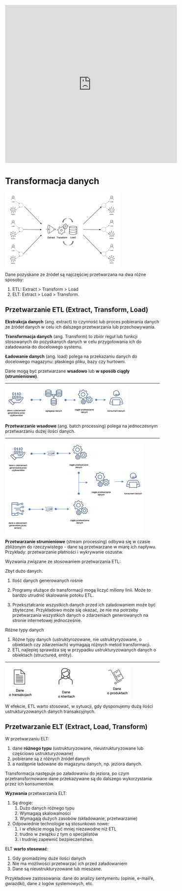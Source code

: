 <iframe width="560" height="515" src="https://www.youtube.com/embed/ZIVfafy4dyA" title="YouTube video player" frameborder="0" allow="accelerometer; autoplay; clipboard-write; encrypted-media; gyroscope; picture-in-picture" allowfullscreen></iframe>

# Transformacja danych

<img src="media/image-20220329160107504.png" alt="image-20220329160107504" style="zoom:50%;" />



Dane pozyskane ze źródeł są najczęściej przetwarzana na dwa różne sposoby:

1. ETL: Extract > Transform > Load
2. ELT: Extract > Load > Transform.



## Przetwarzanie ETL (Extract, Transform, Load)

**Ekstrakcja danych** (ang. extract) to czynność lub proces pobierania danych ze źródeł danych w celu ich dalszego przetwarzania lub przechowywania.

**Transformacja danych**  (ang. Transform) to zbiór reguł lub funkcji stosowanych do pozyskanych danych w celu przygotowania ich do załadowania do docelowego systemu.

**Ładowanie danych**  (ang. load) polega na przekazaniu danych do docelowego magazynu: płaskiego pliku, bazy czy hurtowni.

Dane mogą być przetwarzane **wsadowo** lub **w sposób ciągły (strumieniowe)**.

---

<img src="media/image-20220329160624992.png" alt="image-20220329160624992" style="zoom:50%;" />

**Przetwarzanie wsadowe** (ang. batch processing) polega na jednoczesnym przetwarzaniu dużej ilości danych.

---

<img src="media/image-20220329160813483.png" alt="image-20220329160813483" style="zoom:50%;" />

**Przetwarzanie strumieniowe** (stream processing) odbywa się w czasie zbliżonym do rzeczywistego - dane są przetwarzane w miarę ich napływu. Przykłady: przetwarzanie płatności i wykrywanie oszustw.



Wyzwania związane ze stosowaniem przetwarzania ETL:

Zbyt dużo danych. 

1. Ilość danych generowanych rośnie
2. Programy służące do transformacji mogą liczyć miliony linii. Może to bardzo utrudnić skalowanie potoku ETL.

3. Przekształcanie wszystkich danych przed ich załadowaniem może być zbyteczne. Przykładowo może się okazać, że nie ma potrzeby przetwarzania wszystkich danych o zdarzeniach generowanych na stronie internetowej jednocześnie. 

Różne typy danych

1. Różne typy danych (ustruktyrozowane, nie ustruktyryzowane, o obiektach czy zdarzeniach) wymagają różnych metod transformacji.
2. ETL najlepiej sprawdza się w przypadku ustrukturyzowanych danych o obiektach (structured, entity).

---



<img src="media/image-20220329161134661.png" alt="image-20220329161134661" style="zoom:50%;" />

W efekcie, ETL warto stosować, w sytuacji, gdy dysponujemy dużą ilości ustrukturyzowanych danych transakcyjnych.

## Przetwarzanie ELT (Extract, Load, Transform)

W przetwarzaniu ELT:

1. dane **różnego typu** (ustrukturyzowane, nieustrukturyzowane lub częściowo ustrukturyzowane)
2. pobierane są z różnych źródeł danych
3. a następnie ładowane do magazynu danych, np. jeziora danych.

Transformacja następuje po załadowaniu do jeziora, po czym przetransformowane dane przekazywane są do dalszego wykorzystania przez ich konsumentów.

**Wyzwania** przetwarzania ELT:

1. Są drogie:
   1. Dużo danych różnego typu
   2. Wymagają skalowalności
   3. Wymagają dużych zasobów (składowanie, przetwarzanie)
2. Odpowiednie technologie są stosunkowo nowe:
   1. i w efekcie mogą być mniej niezawodne niż ETL
   2. trudno w związku z tym o specjalistów
   3. i trudniej zapewnić bezpieczeństwo.

ELT **warto stosować**:

1. Gdy gromadzimy duże ilości danych
2. Nie ma możliwości przetwarzać ich przed załadowaniem
3. Dane są nieustrukturyzowane lub mieszane. 

Przykładowe zastosowania: dane do analizy sentymentu (opinie, e-mail’e, gwiazdki), dane z logów systemowych, etc.